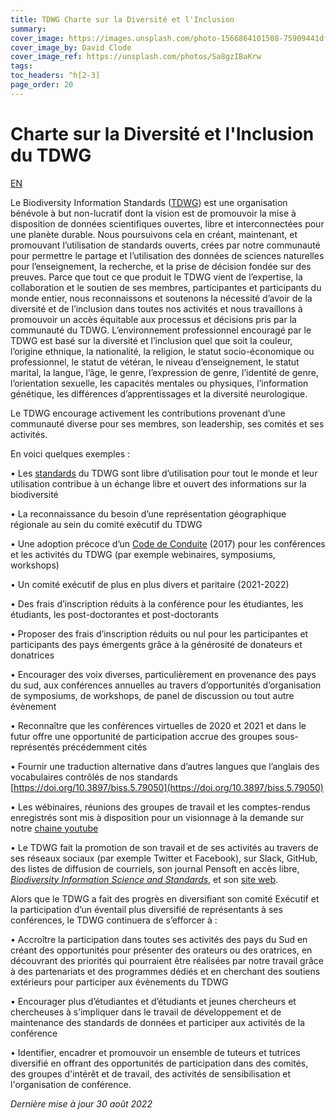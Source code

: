 ```yaml
---
title: TDWG Charte sur la Diversité et l'Inclusion
summary: 
cover_image: https://images.unsplash.com/photo-1566864101508-75909441df2d
cover_image_by: David Clode
cover_image_ref: https://unsplash.com/photos/Sa8gzIBaKrw
tags: 
toc_headers: ^h[2-3]
page_order: 20
---
```


# Charte sur la Diversité et l'Inclusion du TDWG

[EN](../)

Le Biodiversity Information Standards ([TDWG](https://tdwg.org/)) est une organisation bénévole à but non-lucratif dont la vision est de promouvoir la mise à disposition de données scientifiques ouvertes, libre et interconnectées pour une planète durable. Nous poursuivons cela en créant, maintenant, et promouvant l’utilisation de standards ouverts, crées par notre communauté pour permettre le partage et l’utilisation des données de sciences naturelles pour l’enseignement, la recherche, et la prise de décision fondée sur des preuves. Parce que tout ce que produit le TDWG vient de l’expertise, la collaboration et le soutien de ses membres, participantes et participants du monde entier, nous reconnaissons et soutenons la nécessité d’avoir de la diversité et de l’inclusion dans toutes nos activités et nous travaillons à promouvoir un accès équitable aux processus et décisions pris par la communauté du TDWG. L’environnement professionnel encouragé par le TDWG est basé sur la diversité et l’inclusion quel que soit la couleur, l’origine ethnique, la nationalité, la religion, le statut socio-économique ou professionnel, le statut de vétéran, le niveau d’enseignement, le statut marital, la langue, l’âge, le genre, l’expression de genre, l’identité de genre, l’orientation sexuelle, les capacités mentales ou physiques, l’information génétique, les différences d’apprentissages et la diversité neurologique.

Le TDWG encourage activement les contributions provenant d’une communauté diverse pour ses membres, son leadership, ses comités et ses activités. 

En voici quelques exemples :

•	Les [standards](https://www.tdwg.org/standards/) du TDWG sont libre d’utilisation pour tout le monde et leur utilisation contribue à un échange libre et ouvert des informations sur la biodiversité

•	La reconnaissance du besoin d’une représentation géographique régionale au sein du comité exécutif du TDWG

•	Une adoption précoce d’un [Code de Conduite](https://www.tdwg.org/about/code-of-conduct/) (2017) pour les conférences et les activités du TDWG (par exemple webinaires, symposiums, workshops)

•	Un comité exécutif de plus en plus divers et paritaire (2021-2022)

•	Des frais d’inscription réduits à la conférence pour les étudiantes, les étudiants, les post-doctorantes et post-doctorants 

•	Proposer des frais d’inscription réduits ou nul pour les participantes et participants des pays émergents grâce à la générosité de donateurs et donatrices

•	Encourager des voix diverses, particulièrement en provenance des pays du sud, aux conférences annuelles au travers d’opportunités d’organisation de symposiums, de workshops, de panel de discussion ou tout autre évènement

•	Reconnaître que les conférences virtuelles de 2020 et 2021 et dans le futur offre une opportunité de participation accrue des groupes sous-représentés précédemment cités

•	Fournir une traduction alternative dans d’autres langues que l’anglais des vocabulaires contrôlés de nos standards [https://doi.org/10.3897/biss.5.79050](https://doi.org/10.3897/biss.5.79050) 

•	Les wébinaires, réunions des groupes de travail et les comptes-rendus enregistrés sont mis à disposition pour un visionnage à la demande sur notre [chaine youtube](https://www.youtube.com/channel/UC3k926cEitgTHn0ib9FvJHA/videos)

•	Le TDWG fait la promotion de son travail et de ses activités au travers de ses réseaux sociaux (par exemple Twitter et Facebook), sur Slack, GitHub, des listes de diffusion de courriels, son journal Pensoft en accès libre, [_Biodiversity Information Science and Standards_](https://biss.pensoft.net/), et son [site web](https://tdwg.org/).


Alors que le TDWG a fait des progrès en diversifiant son comité Exécutif et la participation d’un éventail plus diversifié de représentants à ses conférences, le TDWG continuera de s’efforcer à :

•	Accroître la participation dans toutes ses activités des pays du Sud en créant des opportunités pour présenter des orateurs ou des oratrices, en découvrant des priorités qui pourraient être réalisées par notre travail grâce à des partenariats et des programmes dédiés et en cherchant des soutiens extérieurs pour participer aux évènements du TDWG

•	Encourager plus d’étudiantes et d’étudiants et jeunes chercheurs et chercheuses à s’impliquer dans le travail de développement et de maintenance des standards de données et participer aux activités de la conférence

•	Identifier, encadrer et promouvoir un ensemble de tuteurs et tutrices diversifié en offrant des opportunités de participation dans des comités, des groupes d'intérêt et de travail, des activités de sensibilisation et l'organisation de conférence.

_Dernière mise à jour 30 août 2022_





